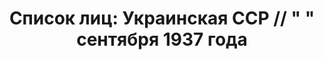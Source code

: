 ---
title: 'Список лиц: Украинская ССР // " " сентября 1937 года'
description: РГАСПИ, ф.17, т.3, оп.171, дело 411, лист 10
images:
- /disk/pictures/v03/17-171-411-010.jpg
- /disk/pictures/v03/17-171-411-011.jpg
- /disk/pictures/v03/17-171-411-012.jpg
- /disk/pictures/v03/17-171-411-013.jpg
---